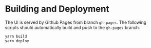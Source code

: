 # Building and Deployment

The UI is served by Github Pages from branch `gh-pages`.
The following scripts should automatically build and push to the `gh-pages` branch.

```bash
yarn build
yarn deploy
```
